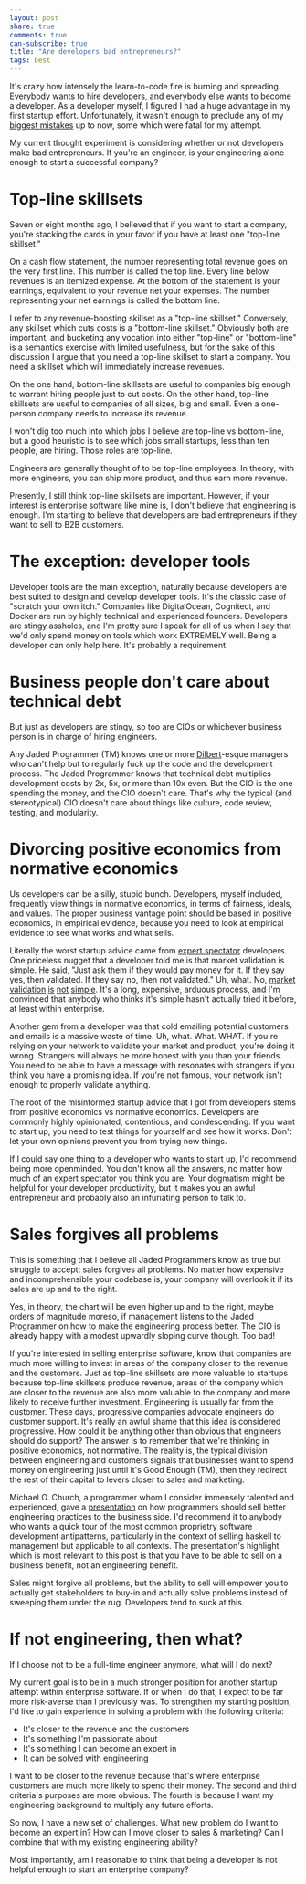 ```yaml
---
layout: post
share: true
comments: true
can-subscribe: true
title: "Are developers bad entrepreneurs?"
tags: best
---
```


It's crazy how intensely the learn-to-code fire is burning and spreading. Everybody wants to hire developers, and everybody else wants to become a developer. As a developer myself, I figured I had a huge advantage in my first startup effort. Unfortunately, it wasn't enough to preclude any of my <a href="http://www.dillonforrest.com/startup/my-9-biggest-mistakes-thus-far/" target="_blank">biggest mistakes</a> up to now, some which were fatal for my attempt.

My current thought experiment is considering whether or not developers make bad entrepreneurs. If you're an engineer, is your engineering alone enough to start a successful company?

# Top-line skillsets

Seven or eight months ago, I believed that if you want to start a company, you're stacking the cards in your favor if you have at least one "top-line skillset."

On a cash flow statement, the number representing total revenue goes on the very first line. This number is called the top line. Every line below revenues is an itemized expense. At the bottom of the statement is your earnings, equivalent to your revenue net your expenses. The number representing your net earnings is called the bottom line.

I refer to any revenue-boosting skillset as a "top-line skillset." Conversely, any skillset which cuts costs is a "bottom-line skillset." Obviously both are important, and bucketing any vocation into either "top-line" or "bottom-line" is a semantics exercise with limited usefulness, but for the sake of this discussion I argue that you need a top-line skillset to start a company. You need a skillset which will immediately increase revenues.

On the one hand, bottom-line skillsets are useful to companies big enough to warrant hiring people just to cut costs. On the other hand, top-line skillsets are useful to companies of all sizes, big and small. Even a one-person company needs to increase its revenue.

I won't dig too much into which jobs I believe are top-line vs bottom-line, but a good heuristic is to see which jobs small startups, less than ten people, are hiring. Those roles are top-line.

Engineers are generally thought of to be top-line employees. In theory, with more engineers, you can ship more product, and thus earn more revenue.

Presently, I still think top-line skillsets are important. However, if your interest is enterprise software like mine is, I don't believe that engineering is enough. I'm starting to believe that developers are bad entrepreneurs if they want to sell to B2B customers.

# The exception: developer tools

Developer tools are the main exception, naturally because developers are best suited to design and develop developer tools. It's the classic case of "scratch your own itch." Companies like DigitalOcean, Cognitect, and Docker are run by highly technical and experienced founders. Developers are stingy assholes, and I'm pretty sure I speak for all of us when I say that we'd only spend money on tools which work EXTREMELY well. Being a developer can only help here. It's probably a requirement.

# Business people don't care about technical debt

But just as developers are stingy, so too are CIOs or whichever business person is in charge of hiring engineers.

Any Jaded Programmer (TM) knows one or more <a href="http://en.wikipedia.org/wiki/Dilbert" target="_blank">Dilbert</a>-esque managers who can't help but to regularly fuck up the code and the development process. The Jaded Programmer knows that technical debt multiplies development costs by 2x, 5x, or more than 10x even. But the CIO is the one spending the money, and the CIO doesn't care. That's why the typical (and stereotypical) CIO doesn't care about things like culture, code review, testing, and modularity.

# Divorcing positive economics from normative economics

Us developers can be a silly, stupid bunch. Developers, myself included, frequently view things in normative economics, in terms of fairness, ideals, and values. The proper business vantage point should be based in positive economics, in empirical evidence, because you need to look at empirical evidence to see what works and what sells.

Literally the worst startup advice came from <a href="http://www.dillonforrest.com/startup/all-about-haters/" target="_blank">expert spectator</a> developers. One priceless nugget that a developer told me is that market validation is simple. He said, "Just ask them if they would pay money for it. If they say yes, then validated. If they say no, then not validated." Uh, what. No, <a href="http://www.dillonforrest.com/startup/targeting-the-centripetal-demographic/" target="_blank">market</a> <a href="http://www.dillonforrest.com/startup/preselling-to-enterprise-customers/" target="_blank">validation</a> <a href="http://www.dillonforrest.com/startup/6-lessons-i-learned-about-b2b/" target="_blank">is</a> <a href="http://www.dillonforrest.com/startup/credibility-the-missing-lean-startup-tactic/" target="_blank">not</a> <a href="http://www.dillonforrest.com/startup/responding-to-market-feedback/" target="_blank">simple</a>. It's a long, expensive, arduous process, and I'm convinced that anybody who thinks it's simple hasn't actually tried it before, at least within enterprise.

Another gem from a developer was that cold emailing potential customers and emails is a massive waste of time. Uh, what. What. WHAT. If you're relying on your network to validate your market and product, you're doing it wrong. Strangers will always be more honest with you than your friends. You need to be able to have a message with resonates with strangers if you think you have a promising idea. If you're not famous, your network isn't enough to properly validate anything.

The root of the misinformed startup advice that I got from developers stems from positive economics vs normative economics. Developers are commonly highly opinionated, contentious, and condescending. If you want to start up, you need to test things for yourself and see how it works. Don't let your own opinions prevent you from trying new things.

If I could say one thing to a developer who wants to start up, I'd recommend being more openminded. You don't know all the answers, no matter how much of an expert spectator you think you are. Your dogmatism might be helpful for your developer productivity, but it makes you an awful entrepreneur and probably also an infuriating person to talk to.

# Sales forgives all problems

This is something that I believe all Jaded Programmers know as true but struggle to accept: sales forgives all problems. No matter how expensive and incomprehensible your codebase is, your company will overlook it if its sales are up and to the right.

Yes, in theory, the chart will be even higher up and to the right, maybe orders of magnitude moreso, if management listens to the Jaded Programmer on how to make the engineering process better. The CIO is already happy with a modest upwardly sloping curve though. Too bad!

If you're interested in selling enterprise software, know that companies are much more willing to invest in areas of the company closer to the revenue and the customers. Just as top-line skillsets are more valuable to startups because top-line skillsets produce revenue, areas of the company which are closer to the revenue are also more valuable to the company and more likely to receive further investment. Engineering is usually far from the customer. These days, progressive companies advocate engineers do customer support. It's really an awful shame that this idea is considered progressive. How could it be anything other than obvious that engineers should do support? The answer is to remember that we're thinking in positive economics, not normative. The reality is, the typical division between engineering and customers signals that businesses want to spend money on engineering just until it's Good Enough (TM), then they redirect the rest of their capital to levers closer to sales and marketing.

Michael O. Church, a programmer whom I consider immensely talented and experienced, gave a <a href="https://docs.google.com/presentation/d/1a4GvI0dbL8sfAlnTUwVxhq4_j-QiDlz02_t0XZJXnzY/edit#slide=id.p" target="_blank">presentation</a> on how programmers should sell better engineering practices to the business side. I'd recommend it to anybody who wants a quick tour of the most common proprietry software development antipatterns, particularly in the context of selling haskell to management but applicable to all contexts. The presentation's highlight which is most relevant to this post is that you have to be able to sell on a business benefit, not an engineering benefit.

Sales might forgive all problems, but the ability to sell will empower you to actually get stakeholders to buy-in and actually solve problems instead of sweeping them under the rug. Developers tend to suck at this.

# If not engineering, then what?

If I choose not to be a full-time engineer anymore, what will I do next?

My current goal is to be in a much stronger position for another startup attempt within enterprise software. If or when I do that, I expect to be far more risk-averse than I previously was. To strengthen my starting position, I'd like to gain experience in solving a problem with the following criteria:

- It's closer to the revenue and the customers
- It's something I'm passionate about
- It's something I can become an expert in
- It can be solved with engineering

I want to be closer to the revenue because that's where enterprise customers are much more likely to spend their money. The second and third criteria's purposes are more obvious. The fourth is because I want my engineering background to multiply any future efforts.

So now, I have a new set of challenges. What new problem do I want to become an expert in? How can I move closer to sales & marketing? Can I combine that with my existing engineering ability?

Most importantly, am I reasonable to think that being a developer is not helpful enough to start an enterprise company?